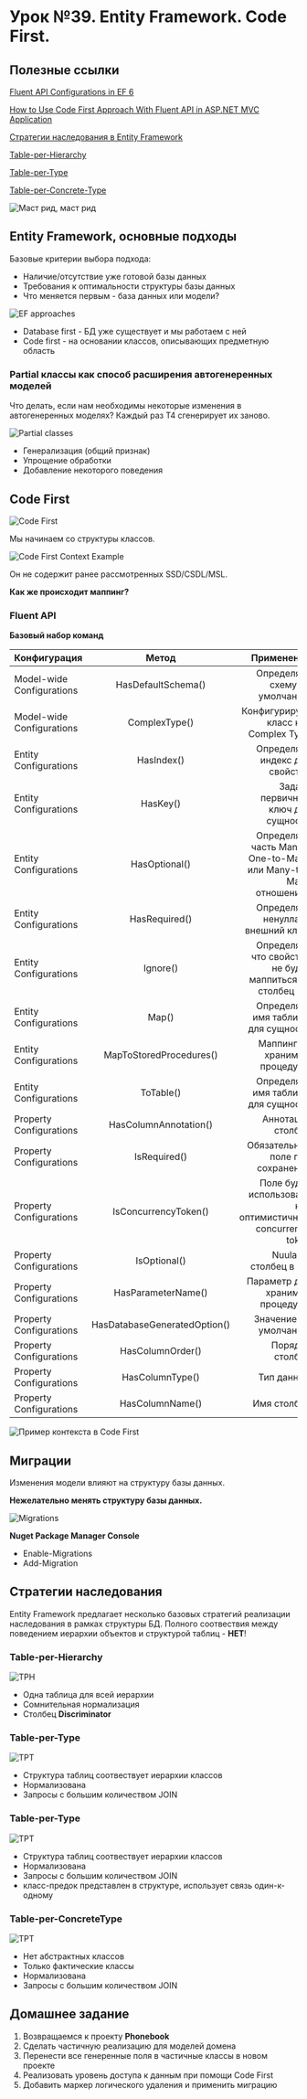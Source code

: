 # Урок №39. Entity Framework. Code First.

## Полезные ссылки


[Fluent API Configurations in EF 6](http://www.entityframeworktutorial.net/code-first/fluent-api-in-code-first.aspx)

[How to Use Code First Approach With Fluent API in ASP.NET MVC Application](https://www.c-sharpcorner.com/UploadFile/cd7c2e/how-to-use-code-first-approach-with-fluent-api-in-Asp-Net-mv/)

[Стратегии наследования в Entity Framework](http://www.entityframeworktutorial.net/code-first/inheritance-strategy-in-code-first.aspx)

[Table-per-Hierarchy](https://weblogs.asp.net/manavi/inheritance-mapping-strategies-with-entity-framework-code-first-ctp5-part-1-table-per-hierarchy-tph)

[Table-per-Type](https://weblogs.asp.net/manavi/inheritance-mapping-strategies-with-entity-framework-code-first-ctp5-part-2-table-per-type-tpt)

[Table-per-Concrete-Type](https://weblogs.asp.net/manavi/inheritance-mapping-strategies-with-entity-framework-code-first-ctp5-part-3-table-per-concrete-type-tpc-and-choosing-strategy-guidelines)

![Маст рид, маст рид](/Module-5/images/julia-lerman.png)

## Entity Framework, основные подходы

Базовые критерии выбора подхода:

- Наличие/отсутствие уже готовой базы данных
- Требования к оптимальности структуры базы данных
- Что меняется первым - база данных или модели?

![EF approaches](/Module-5/images/ef-approaches.png)

- Database first - БД уже существует и мы работаем с ней
- Code first - на основании классов, описывающих предметную область

### Partial классы как способ расширения автогенеренных моделей

 Что делать, если нам необходимы некоторые изменения в автогенеренных моделях? Каждый раз Т4 сгенерирует их заново.

![Partial classes](/Module-5/images/partial-classes.png)

- Генерализация (общий признак)
- Упрощение обработки
- Добавление некоторого поведения

## Code First

![Code First](/Module-5/images/code-first-approach.png)

Мы начинаем со структуры классов.

![Code First Context Example](/Module-5/images/code-first-context-example.png)

Он не содержит ранее рассмотренных SSD/CSDL/MSL. 

**Как же происходит маппинг?**

### Fluent API

**Базовый набор команд**

| Конфигурация | Метод | Применение |
| ------------- |:------------------:| -----:|
| Model-wide Configurations | HasDefaultSchema() | Определяет схему по умолчанию |
| Model-wide Configurations | ComplexType() | Конфигурирует класс как Complex Type |
| Entity Configurations | HasIndex() | Определяет индекс для свойства |
| Entity Configurations | HasKey() | Задает первичный ключ для сущности |
| Entity Configurations | HasOptional() | Определяет часть Many в One-to-Many или Many-to-Many отношениях |
| Entity Configurations | HasRequired() | Определяет ненуллабл внешний ключ |
| Entity Configurations | Ignore() | Определяет что свойство не будет маппиться на столбец БД |
| Entity Configurations | Map() | Определяет имя таблицы для сущности |
| Entity Configurations | MapToStoredProcedures() | Маппинг на хранимые процедуры |
| Entity Configurations | ToTable() | Определяет имя таблицы для сущности |
| Property Configurations | HasColumnAnnotation() | Аннотация столбца |
| Property Configurations | IsRequired() | Обязательное поле при сохранении |
| Property Configurations | IsConcurrencyToken() | Поле будет использовать как оптимистичный concurrency token |
| Property Configurations | IsOptional() | Nuulable столбец в БД |
| Property Configurations | HasParameterName() | Параметр для хранимой процедуры |
| Property Configurations | HasDatabaseGeneratedOption()  | Значение по умолчанию |
| Property Configurations | HasColumnOrder() | Порядок столбца |
| Property Configurations | HasColumnType() | Тип данных |
| Property Configurations | HasColumnName() | Имя столбца |

![Пример контекста в Code First](/Module-5/images/code-first-context-example2.png)

## Миграции

Изменения модели влияют на структуру базы данных.

**Нежелательно менять структуру базы данных.**

![Migrations](/Module-5/images/migrations-scheme.png)

**Nuget Package Manager Console**

- Enable-Migrations
- Add-Migration <name>

## Стратегии наследования
Entity Framework предлагает несколько базовых стратегий реализации наследования в рамках структуры БД.
Полного соотвествия между поведением иерархии объектов и структурой таблиц - **НЕТ**!

### Table-per-Hierarchy

![TPH](/Module-5/images/table-per-hierarchy.png)

- Одна таблица для всей иерархии
- Сомнительная нормализация
- Столбец **Discriminator**

### Table-per-Type

![TPT](/Module-5/images/table-per-type.png)

- Структура таблиц соотвествует иерархии классов
- Нормализована
- Запросы с большим количеством JOIN

### Table-per-Type

![TPT](/Module-5/images/table-per-type.png)

- Структура таблиц соотвествует иерархии классов
- Нормализована
- Запросы с большим количеством JOIN
- класс-предок представлен в структуре, использует связь один-к-одному

### Table-per-ConcreteType

![TPT](/Module-5/images/table-per-concrete-type.png)

- Нет абстрактных классов
- Только фактические классы
- Нормализована
- Запросы с большим количеством JOIN

## Домашнее задание

1. Возвращаемся к проекту **Phonebook**
2. Сделать частичную реализацию для моделей домена
3. Перенести все генеренные поля в частичные классы в новом проекте
4. Реализовать уровень доступа к данным при помощи Code First
5. Добавить маркер логического удаления и применить миграцию

